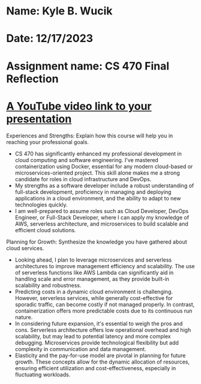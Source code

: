 # Name: Kyle B. Wucik
# Date: 12/17/2023
# Assignment name: CS 470 Final Reflection
# [A YouTube video link to your presentation](https://youtu.be/asnW78V36gs)


Experiences and Strengths: Explain how this course will help you in reaching your professional goals.
  - CS 470 has significantly enhanced my professional development in cloud computing and software engineering. I've mastered containerization using Docker, essential for any modern cloud-based or microservices-oriented project. This skill alone makes me a strong candidate for roles in cloud infrastructure and DevOps.
  - My strengths as a software developer include a robust understanding of full-stack development, proficiency in managing and deploying applications in a cloud environment, and the ability to adapt to new technologies quickly.
  - I am well-prepared to assume roles such as Cloud Developer, DevOps Engineer, or Full-Stack Developer, where I can apply my knowledge of AWS, serverless architecture, and microservices to build scalable and efficient cloud solutions.


Planning for Growth: Synthesize the knowledge you have gathered about cloud services.
  - Looking ahead, I plan to leverage microservices and serverless architectures to improve management efficiency and scalability. The use of serverless functions like AWS Lambda can significantly aid in handling scale and error management, as they provide built-in scalability and robustness.
  - Predicting costs in a dynamic cloud environment is challenging. However, serverless services, while generally cost-effective for sporadic traffic, can become costly if not managed properly. In contrast, containerization offers more predictable costs due to its continuous run nature.
  - In considering future expansion, it's essential to weigh the pros and cons. Serverless architecture offers low operational overhead and high scalability, but may lead to potential latency and more complex debugging. Microservices provide technological flexibility but add complexity in communication and data management.
  - Elasticity and the pay-for-use model are pivotal in planning for future growth. These concepts allow for the dynamic allocation of resources, ensuring efficient utilization and cost-effectiveness, especially in fluctuating workloads.
